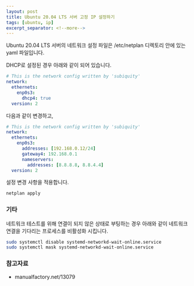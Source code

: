 ```yaml
---
layout: post
title: Ubuntu 20.04 LTS 서버 고정 IP 설정하기
tags: [ubuntu, ip]
excerpt_separator: <!--more-->
---
```


Ubuntu 20.04 LTS 서버의 네트워크 설정 파일은 /etc/netplan 디렉토리 안에 있는 yaml 파일입니다.

<!--more-->


DHCP로 설정된 경우 아래와 같이 되어 있습니다.

```yaml
# This is the network config written by 'subiquity'
network:
  ethernets:
    enp0s3:
      dhcp4: true
  version: 2
```

다음과 같이 변경하고,

```yaml
# This is the network config written by 'subiquity'
network:
  ethernets:
    enp0s3:
      addresses: [192.168.0.12/24]
      gateway4: 192.168.0.1
      nameservers:
        addresses: [8.8.8.8, 8.8.4.4]
  version: 2
```

설정 변경 사항을 적용합니다.

```bash
netplan apply
```

### 기타

네트워크 테스트를 위해 연결이 되지 않은 상태로 부팅하는 경우 아래와 같이 네트워크 연결을 기다리는 프로세스를 비활성화 시킵니다.

```bash
sudo systemctl disable systemd-networkd-wait-online.service
sudo systemctl mask systemd-networkd-wait-online.service
```

### 참고자료
- manualfactory.net/13079